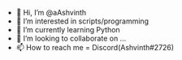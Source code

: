- 👋 Hi, I’m @aAshvinth
- 👀 I’m interested in scripts/programming
- 🌱 I’m currently learning Python
- 💞️ I’m looking to collaborate on ...
- 📫 How to reach me = Discord(Ashvinth#2726)

<!---
aAshvinth/aAshvinth is a ✨ special ✨ repository because its `README.md` (this file) appears on your GitHub profile.
You can click the Preview link to take a look at your changes.
--->
